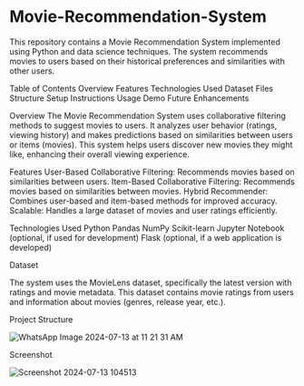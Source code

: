 # Movie-Recommendation-System
This repository contains a Movie Recommendation System implemented using Python and data science techniques. The system recommends movies to users based on their historical preferences and similarities with other users.

Table of Contents
Overview
Features
Technologies Used
Dataset
Files Structure
Setup Instructions
Usage
Demo
Future Enhancements


Overview
The Movie Recommendation System uses collaborative filtering methods to suggest movies to users. It analyzes user behavior (ratings, viewing history) and makes predictions based on similarities between users or items (movies). This system helps users discover new movies they might like, enhancing their overall viewing experience.

Features
User-Based Collaborative Filtering: Recommends movies based on similarities between users.
Item-Based Collaborative Filtering: Recommends movies based on similarities between movies.
Hybrid Recommender: Combines user-based and item-based methods for improved accuracy.
Scalable: Handles a large dataset of movies and user ratings efficiently.

Technologies Used
Python
Pandas
NumPy
Scikit-learn
Jupyter Notebook (optional, if used for development)
Flask (optional, if a web application is developed)

Dataset

The system uses the MovieLens dataset, specifically the latest version with ratings and movie metadata. This dataset contains movie ratings from users and information about movies (genres, release year, etc.).

Project Structure

![WhatsApp Image 2024-07-13 at 11 21 31 AM](https://github.com/user-attachments/assets/8dcfb782-9e6e-4dd5-b726-a433fd6bbba8)


Screenshot 

![Screenshot 2024-07-13 104513](https://github.com/user-attachments/assets/1420aac0-f074-4cfe-ad53-36f11527f660)

